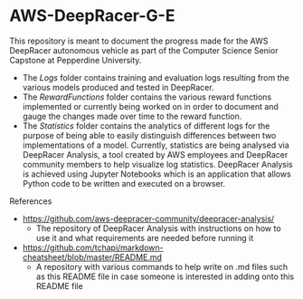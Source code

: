 # AWS-DeepRacer-G-E
This repository is meant to document the progress made for the AWS DeepRacer autonomous vehicle as part of the Computer Science Senior Capstone at Pepperdine University.
* The *Logs* folder contains training and evaluation logs resulting from the various models produced and tested in DeepRacer.
* The *RewardFunctions* folder contains the various reward functions implemented or currently being worked on in order to document and gauge the changes made over time to the reward function.
* The *Statistics* folder contains the analytics of different logs for the purpose of being able to easily distinguish differences between two implementations of a model. Currently, statistics are being analysed via DeepRacer Analysis, a tool created by AWS employees and DeepRacer community members to help visualize log statistics. DeepRacer Analysis is achieved using Jupyter Notebooks which is an application that allows Python code to be written and executed on a browser.

References
- https://github.com/aws-deepracer-community/deepracer-analysis/ 
  - The repository of DeepRacer Analysis with instructions on how to use it and what requirements are needed before running it
- https://github.com/tchapi/markdown-cheatsheet/blob/master/README.md
  - A repository with various commands to help write on .md files such as this README file in case someone is interested in adding onto this README file
